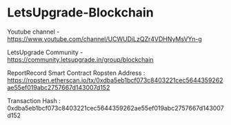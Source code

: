 # LetsUpgrade-Blockchain

Youtube channel - https://www.youtube.com/channel/UCWUDiLzQZr4VDHNyMsVYn-g

LetsUpgrade Community - https://community.letsupgrade.in/group/blockchain

ReportRecord Smart Contract Ropsten Address : https://ropsten.etherscan.io/tx/0xdba5eb1bcf073c8403221cec5644359262ae55ef019abc2757667d143007d152

Transaction Hash : 0xdba5eb1bcf073c8403221cec5644359262ae55ef019abc2757667d143007d152
